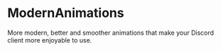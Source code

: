 # ModernAnimations
More modern, better and smoother animations that make your Discord client more enjoyable to use.
